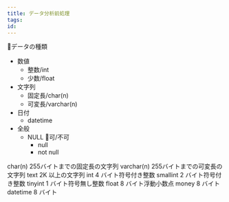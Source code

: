 ```yaml
---
title: データ分析前処理
tags:
id:
---
```


データの種類
- 数値
    - 整数/int
    - 少数/float
- 文字列
    - 固定長/char(n)
    - 可変長/varchar(n)
- 日付
    - datetime
- 全般
    - NULL 可/不可
        - null
        - not null

char(n) 255バイトまでの固定長の文字列
varchar(n) 255バイトまでの可変長の文字列
text 2K 以上の文字列
int 4 バイト符号付き整数
smallint 2 バイト符号付き整数
tinyint 1 バイト符号無し整数
float 8 バイト浮動小数点
money 8 バイト
datetime 8 バイト